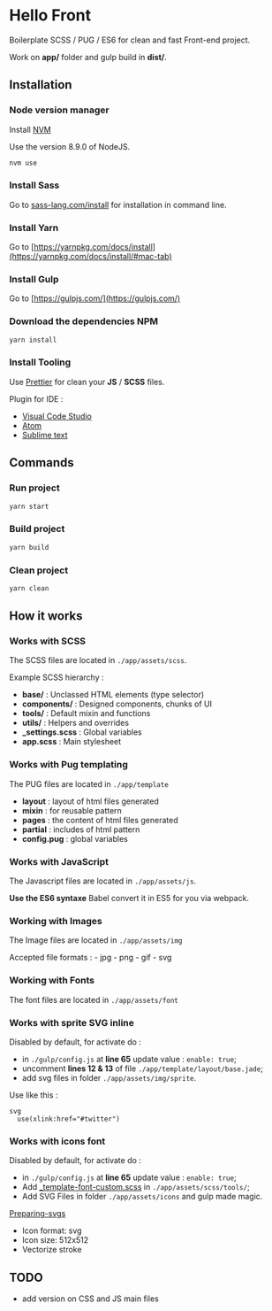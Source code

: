 # Hello Front

Boilerplate SCSS / PUG / ES6 for clean and fast Front-end project.

Work on **app/** folder and gulp build in **dist/**.

## Installation

### Node version manager

Install [NVM](https://github.com/creationix/nvm)

Use the version 8.9.0 of NodeJS.

```bash
nvm use
```

### Install Sass

Go to [sass-lang.com/install](http://sass-lang.com/install) for installation in
command line.

### Install Yarn

Go to
[https://yarnpkg.com/docs/install](https://yarnpkg.com/docs/install/#mac-tab)

### Install Gulp

Go to [https://gulpjs.com/](https://gulpjs.com/)

### Download the dependencies NPM

```bash
yarn install
```

### Install Tooling

Use [Prettier](https://github.com/prettier/prettier) for clean your **JS** /
**SCSS** files.

Plugin for IDE :

* [Visual Code Studio](https://marketplace.visualstudio.com/items?itemName=esbenp.prettier-vscode)
* [Atom](https://atom.io/packages/prettier-atom)
* [Sublime text](https://github.com/danreeves/sublime-prettier)

## Commands

### Run project

```bash
yarn start
```

### Build project

```bash
yarn build
```

### Clean project

```bash
yarn clean
```

## How it works

### Works with SCSS

The SCSS files are located in `./app/assets/scss`.

Example SCSS hierarchy :

* **base/** : Unclassed HTML elements (type selector)
* **components/** : Designed components, chunks of UI
* **tools/** : Default mixin and functions
* **utils/** : Helpers and overrides
* **\_settings.scss** : Global variables
* **app.scss** : Main stylesheet

### Works with Pug templating

The PUG files are located in `./app/template`

* **layout** : layout of html files generated
* **mixin** : for reusable pattern
* **pages** : the content of html files generated
* **partial** : includes of html pattern
* **config.pug** : global variables

### Works with JavaScript

The Javascript files are located in `./app/assets/js`.

**Use the ES6 syntaxe** Babel convert it in ES5 for you via webpack.

### Working with Images

The Image files are located in `./app/assets/img`

Accepted file formats : - jpg - png - gif - svg

### Working with Fonts

The font files are located in `./app/assets/font`

### Works with sprite SVG inline

Disabled by default, for activate do :

* in `./gulp/config.js` at **line 65** update value : `enable: true`;
* uncomment **lines 12 & 13** of file `./app/template/layout/base.jade`;
* add svg files in folder `./app/assets/img/sprite`.

Use like this :

```pug
svg
  use(xlink:href="#twitter")
```

### Works with icons font

Disabled by default, for activate do :

* in `./gulp/config.js` at **line 65** update value : `enable: true`;
* Add
  [\_template-font-custom.scss](https://gist.github.com/sutter/5f9471f95f6d5f388704721272b4a21e)
  in `./app/assets/scss/tools/`;
* Add SVG Files in folder `./app/assets/icons` and gulp made magic.

[Preparing-svgs](https://www.npmjs.com/package/gulp-iconfont#preparing-svgs)

* Icon format: svg
* Icon size: 512x512
* Vectorize stroke

## TODO

* add version on CSS and JS main files
